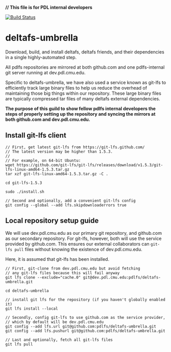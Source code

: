 **// This file is for PDL internal developers**

[![Build Status](https://travis-ci.org/pdlfs/deltafs-umbrella.svg?branch=master)](https://travis-ci.org/pdlfs/deltafs-umbrella)

# deltafs-umbrella

Download, build, and install deltafs, deltafs friends, and their dependencies in a single highly-automated step.

All pdlfs repositories are mirrored at both github.com and one pdlfs-internal git server running at dev.pdl.cmu.edu.

Specific to deltafs-umbrella, we have also used a service known as git-lfs to efficiently track large binary files
to help us reduce the overhead of maintaining those big things within our repository.
These large binary files are typically compressed tar files of many deltafs external dependencies.

**The purpose of this guild to show fellow pdlfs internal developers the steps of
properly setting up the repository and syncing the mirrors at both github.com and dev.pdl.cmu.edu.**

## Install git-lfs client

```
// First, get latest git-lfs from https://git-lfs.github.com/
// The latest version may be higher than 1.5.3.
//
// For example, on 64-bit Ubuntu:
wget https://github.com/git-lfs/git-lfs/releases/download/v1.5.3/git-lfs-linux-amd64-1.5.3.tar.gz
tar xzf git-lfs-linux-amd64-1.5.3.tar.gz -C .

cd git-lfs-1.5.3

sudo ./install.sh

// Second and optionally, add a convenient git-lfs config
git config --global --add lfs.skipdownloaderrors true
```

## Local repository setup guide

We will use dev.pdl.cmu.edu as our primary git repository, and github.com as our secondary repository.
For git-lfs, however, both will use the service provided by github.com.
This ensures our external collaborators can `git-lfs pull` files without knowing the existence of dev.pdl.cmu.edu. 

Here, it is assumed that git-lfs has been installed.

```
// First, git-clone from dev.pdl.cmu.edu but avoid fetching
// any git-lfs files because this will fail anyway
git lfs clone --exclude="cache.0" git@dev.pdl.cmu.edu:pdlfs/deltafs-umbrella.git

cd deltafs-umbrella

// install git lfs for the repository (if you haven't globally enabled it)
git lfs install --local

// Secondly, config git-lfs to use github.com as the service provider,
// which by default will be dev.pdl.cmu.edu
git config --add lfs.url git@github.com:pdlfs/deltafs-umbrella.git
git config --add lfs.pushurl git@github.com:pdlfs/deltafs-umbrella.git

// Last and optionally, fetch all git-lfs files
git lfs pull
```
